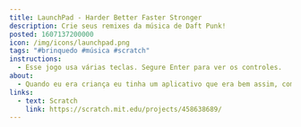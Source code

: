 ```yaml
---
title: LaunchPad - Harder Better Faster Stronger
description: Crie seus remixes da música de Daft Punk!
posted: 1607137200000
icon: /img/icons/launchpad.png
tags: "#brinquedo #música #scratch"
instructions:
  - Esse jogo usa várias teclas. Segure Enter para ver os controles.
about:
  - Quando eu era criança eu tinha um aplicativo que era bem assim, com alguns loops de várias músicas do Daft Punk (antes do SuperPads existir), mas essa versão é MELHOR porque dá pra tocar a música inteira, se você tiver dedos ágeis!!!!!!!!!!!!!!!!!!!!!!!!
links:
  - text: Scratch
    link: https://scratch.mit.edu/projects/458638689/
---
```

<scratch url="https://scratch.mit.edu/projects/458638689/"></scratch>